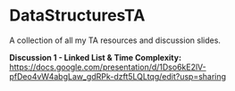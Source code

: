 # DataStructuresTA

A collection of all my TA resources and discussion slides.

**Discussion 1 - Linked List & Time Complexity:** https://docs.google.com/presentation/d/1Dso6kE2lV-pfDeo4vW4abgLaw_gdRPk-dzft5LQLtqg/edit?usp=sharing
